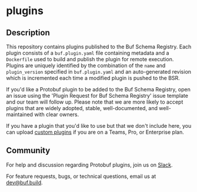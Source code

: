 # plugins

## Description

This repository contains plugins published to the Buf Schema Registry.
Each plugin consists of a `buf.plugin.yaml` file containing metadata and a `Dockerfile` used to build and publish the plugin for remote execution.
Plugins are uniquely identified by the combination of the `name` and `plugin_version` specified in `buf.plugin.yaml` and an auto-generated revision which is incremented each time a modified plugin is pushed to the BSR.

If you'd like a Protobuf plugin to be added to the Buf Schema Registry, open an issue using the 'Plugin Request for Buf Schema Registry' issue template and our team will follow up. Please note that we are more likely to accept plugins that are widely adopted, stable, well-documented, and well-maintained with clear owners.

If you have a plugin that you'd like to use but that we don't include here, you can upload [custom plugins](https://buf.build/docs/bsr/remote-plugins/custom-plugins) if you are on a Teams, Pro, or Enterprise plan.

## Community

For help and discussion regarding Protobuf plugins, join us on [Slack](https://buf.build/links/slack).

For feature requests, bugs, or technical questions, email us at [dev@buf.build](dev@buf.build).
